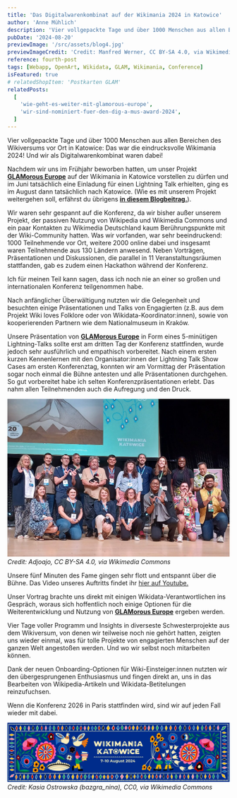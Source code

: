 ```yaml
---
title: 'Das Digitalwarenkombinat auf der Wikimania 2024 in Katowice'
author: 'Anne Mühlich'
description: 'Vier vollgepackte Tage und über 1000 Menschen aus allen Bereichen des Wikiversums vor Ort in Katowice: das war die eindrucksvolle Wikimania 2024! Und wir waren als Digitalwarenkombinat dabei...'
pubDate: '2024-08-20'
previewImage: '/src/assets/blog4.jpg'
previewImageCredit: 'Credit: Manfred Werner, CC BY-SA 4.0, via Wikimedia Commons'
reference: fourth-post
tags: [Webapp, OpenArt, Wikidata, GLAM, Wikimania, Conference]
isFeatured: true
# relatedShopItem: 'Postkarten GLAM'
relatedPosts:
  [
    'wie-geht-es-weiter-mit-glamorous-europe',
    'wir-sind-nominiert-fuer-den-dig-a-mus-award-2024',
  ]
---
```


Vier vollgepackte Tage und über 1000 Menschen aus allen Bereichen des Wikiversums vor Ort in Katowice: Das war die eindrucksvolle Wikimania 2024! Und wir als Digitalwarenkombinat waren dabei!

Nachdem wir uns im Frühjahr beworben hatten, um unser Projekt <a href='/projects/glamorous-europe/'>**GLAMorous Europe**</a> auf der Wikimania in Katowice vorstellen zu dürfen und im Juni tatsächlich eine Einladung für einen Lightning Talk erhielten, ging es im August dann tatsächlich nach Katowice. (Wie es mit unserem Projekt weitergehen soll, erfährst du übrigens <a href='/blog/wie-geht-es-weiter-mit-glamorous-europe'>**in diesem Blogbeitrag.**</a>).

Wir waren sehr gespannt auf die Konferenz, da wir bisher außer unserem Projekt, der passiven Nutzung von Wikipedia und Wikimedia Commons und ein paar Kontakten zu Wikimedia Deutschland kaum Berührungspunkte mit der Wiki-Community hatten.
Was wir vorfanden, war sehr beeindruckend: 1000 Teilnehmende vor Ort, weitere 2000 online dabei und insgesamt waren Teilnehmende aus 130 Ländern anwesend. Neben Vorträgen, Präsentationen und Diskussionen, die parallel in 11 Veranstaltungsräumen stattfanden, gab es zudem einen Hackathon während der Konferenz.

Ich für meinen Teil kann sagen, dass ich noch nie an einer so großen und internationalen Konferenz teilgenommen habe.

Nach anfänglicher Überwältigung nutzten wir die Gelegenheit und besuchten einige Präsentationen und Talks von Engagierten (z.B. aus dem Projekt Wiki loves Folklore oder von Wikidata-Koordinator:innen), sowie von kooperierenden Partnern wie dem Nationalmuseum in Kraków.

Unsere Präsentation von <a href='/projects/glamorous-europe/'>**GLAMorous Europe**</a> in Form eines 5-minütigen Lightning-Talks sollte erst am dritten Tag der Konferenz stattfinden, wurde jedoch sehr ausführlich und empathisch vorbereitet.
Nach einem ersten kurzen Kennenlernen mit den Organisator:innen der Lightning Talk Show Cases am ersten Konferenztag, konnten wir am Vormittag der Präsentation sogar noch einmal die Bühne antesten und alle Präsentationen durchgehen. So gut vorbereitet habe ich selten Konferenzpräsentationen erlebt. Das nahm allen Teilnehmenden auch die Aufregung und den Druck.

![Wikimania](../../assets/blog4_1.jpg)
_Credit: Adjoajo, CC BY-SA 4.0, via Wikimedia Commons_

Unsere fünf Minuten des Fame gingen sehr flott und entspannt über die Bühne.
Das Video unseres Auftritts findet ihr [hier auf Youtube.](https://www.youtube.com/live/fRFuWtDKxwM?feature=shared&t=28492)

Unser Vortrag brachte uns direkt mit einigen Wikidata-Verantwortlichen ins Gespräch, woraus sich hoffentlich noch einige Optionen für die Weiterentwicklung und Nutzung von <a href='/projects/glamorous-europe/'>**GLAMorous Europe**</a> ergeben werden.

Vier Tage voller Programm und Insights in diverseste Schwesterprojekte aus dem Wikiversum, von denen wir teilweise noch nie gehört hatten, zeigten uns wieder einmal, was für tolle Projekte von engagierten Menschen auf der ganzen Welt angestoßen werden. Und wo wir selbst noch mitarbeiten können.

Dank der neuen Onboarding-Optionen für Wiki-Einsteiger:innen nutzten wir den übergesprungenen Enthusiasmus und fingen direkt an, uns in das Bearbeiten von Wikipedia-Artikeln und Wikidata-Betitelungen reinzufuchsen.

Wenn die Konferenz 2026 in Paris stattfinden wird, sind wir auf jeden Fall wieder mit dabei.

![Wikimania](../../assets/blog4_2.jpg)
_Credit: Kasia Ostrowska (bazgra_nina), CC0, via Wikimedia Commons_
